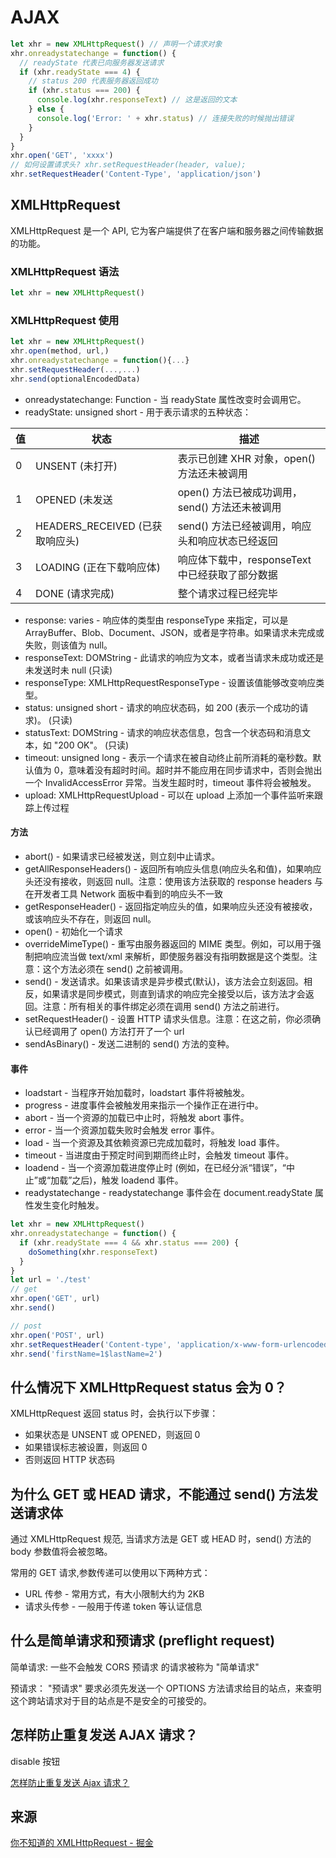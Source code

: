 # AJAX

```js
let xhr = new XMLHttpRequest() // 声明一个请求对象
xhr.onreadystatechange = function() {
  // readyState 代表已向服务器发送请求
  if (xhr.readyState === 4) {
    // status 200 代表服务器返回成功
    if (xhr.status === 200) {
      console.log(xhr.responseText) // 这是返回的文本
    } else {
      console.log('Error: ' + xhr.status) // 连接失败的时候抛出错误
    }
  }
}
xhr.open('GET', 'xxxx')
// 如何设置请求头? xhr.setRequestHeader(header, value);
xhr.setRequestHeader('Content-Type', 'application/json')
```

## XMLHttpRequest

XMLHttpRequest 是一个 API, 它为客户端提供了在客户端和服务器之间传输数据的功能。

### XMLHttpRequest 语法

```js
let xhr = new XMLHttpRequest()
```

### XMLHttpRequest 使用

```js
let xhr = new XMLHttpRequest()
xhr.open(method, url,)
xhr.onreadystatechange = function(){...}
xhr.setRequestHeader(...,...)
xhr.send(optionalEncodedData)
```

- onreadystatechange: Function - 当 readyState 属性改变时会调用它。
- readyState: unsigned short - 用于表示请求的五种状态：

| 值  | 状态                            | 描述                                            |
| --- | ------------------------------- | ----------------------------------------------- |
| 0   | UNSENT (未打开)                 | 表示已创建 XHR 对象，open() 方法还未被调用      |
| 1   | OPENED (未发送                  | open() 方法已被成功调用，send() 方法还未被调用  |
| 2   | HEADERS_RECEIVED (已获取响应头) | send() 方法已经被调用，响应头和响应状态已经返回 |
| 3   | LOADING (正在下载响应体)        | 响应体下载中，responseText 中已经获取了部分数据 |
| 4   | DONE (请求完成)                 | 整个请求过程已经完毕                            |

- response: varies - 响应体的类型由 responseType 来指定，可以是 ArrayBuffer、Blob、Document、JSON，或者是字符串。如果请求未完成或失败，则该值为 null。
- responseText: DOMString - 此请求的响应为文本，或者当请求未成功或还是未发送时未 null (只读)
- responseType: XMLHttpRequestResponseType - 设置该值能够改变响应类型。
- status: unsigned short - 请求的响应状态码，如 200 (表示一个成功的请求)。 (只读)
- statusText: DOMString - 请求的响应状态信息，包含一个状态码和消息文本，如 "200 OK"。 (只读)
- timeout: unsigned long - 表示一个请求在被自动终止前所消耗的毫秒数。默认值为 0，意味着没有超时时间。超时并不能应用在同步请求中，否则会抛出一个 InvalidAccessError 异常。当发生超时时，timeout 事件将会被触发。
- upload: XMLHttpRequestUpload - 可以在 upload 上添加一个事件监听来跟踪上传过程

#### 方法

- abort() - 如果请求已经被发送，则立刻中止请求。
- getAllResponseHeaders() - 返回所有响应头信息(响应头名和值)，如果响应头还没有接收，则返回 null。注意：使用该方法获取的 response headers 与在开发者工具 Network 面板中看到的响应头不一致
- getResponseHeader() - 返回指定响应头的值，如果响应头还没有被接收，或该响应头不存在，则返回 null。
- open() - 初始化一个请求
- overrideMimeType() - 重写由服务器返回的 MIME 类型。例如，可以用于强制把响应流当做 text/xml 来解析，即使服务器没有指明数据是这个类型。注意：这个方法必须在 send() 之前被调用。
- send() - 发送请求。如果该请求是异步模式(默认)，该方法会立刻返回。相反，如果请求是同步模式，则直到请求的响应完全接受以后，该方法才会返回。注意：所有相关的事件绑定必须在调用 send() 方法之前进行。
- setRequestHeader() - 设置 HTTP 请求头信息。注意：在这之前，你必须确认已经调用了 open() 方法打开了一个 url
- sendAsBinary() - 发送二进制的 send() 方法的变种。

#### 事件

- loadstart - 当程序开始加载时，loadstart 事件将被触发。
- progress - 进度事件会被触发用来指示一个操作正在进行中。
- abort - 当一个资源的加载已中止时，将触发 abort 事件。
- error - 当一个资源加载失败时会触发 error 事件。
- load - 当一个资源及其依赖资源已完成加载时，将触发 load 事件。
- timeout - 当进度由于预定时间到期而终止时，会触发 timeout 事件。
- loadend - 当一个资源加载进度停止时 (例如，在已经分派“错误”，“中止”或“加载”之后)，触发 loadend 事件。
- readystatechange - readystatechange 事件会在 document.readyState 属性发生变化时触发。

```js
let xhr = new XMLHttpRequest()
xhr.onreadystatechange = function() {
  if (xhr.readyState === 4 && xhr.status === 200) {
    doSomething(xhr.responseText)
  }
}
let url = './test'
// get
xhr.open('GET', url)
xhr.send()

// post
xhr.open('POST', url)
xhr.setRequestHeader('Content-type', 'application/x-www-form-urlencoded')
xhr.send('firstName=1$lastName=2')
```

## 什么情况下 XMLHttpRequest status 会为 0？

XMLHttpRequest 返回 status 时，会执行以下步骤：

- 如果状态是 UNSENT 或 OPENED，则返回 0
- 如果错误标志被设置，则返回 0
- 否则返回 HTTP 状态码

## 为什么 GET 或 HEAD 请求，不能通过 send() 方法发送请求体

通过 XMLHttpRequest 规范, 当请求方法是 GET 或 HEAD 时，send() 方法的 body 参数值将会被忽略。

常用的 GET 请求,参数传递可以使用以下两种方式：

- URL 传参 - 常用方式，有大小限制大约为 2KB
- 请求头传参 - 一般用于传递 token 等认证信息

## 什么是简单请求和预请求 (preflight request)

简单请求: 一些不会触发 CORS 预请求 的请求被称为 "简单请求"

预请求： "预请求" 要求必须先发送一个 OPTIONS 方法请求给目的站点，来查明这个跨站请求对于目的站点是不是安全的可接受的。

## 怎样防止重复发送 AJAX 请求？

disable 按钮

[怎样防止重复发送 Ajax 请求？](https://www.zhihu.com/question/19805411)

## 来源

[你不知道的 XMLHttpRequest - 掘金](https://juejin.im/post/58e4a174ac502e006c1e18f4)
